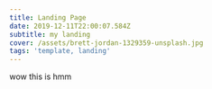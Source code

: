 ```yaml
---
title: Landing Page
date: 2019-12-11T22:00:07.584Z
subtitle: my landing
cover: /assets/brett-jordan-1329359-unsplash.jpg
tags: 'template, landing'
---
```

wow this is hmm
